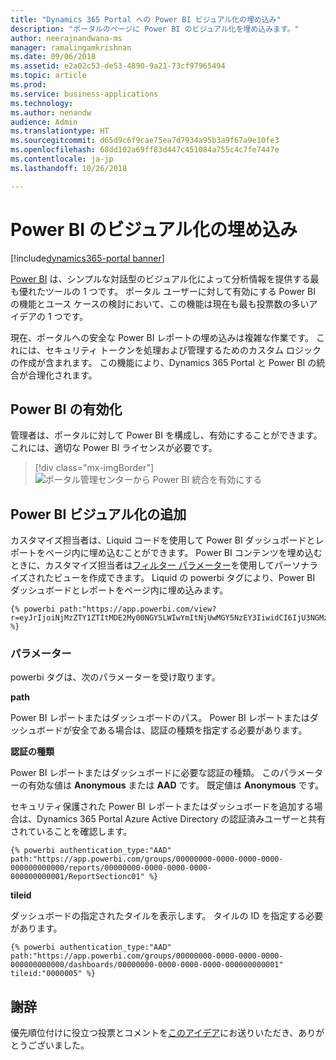 ```yaml
---
title: "Dynamics 365 Portal への Power BI ビジュアル化の埋め込み"
description: "ポータルのページに Power BI のビジュアル化を埋め込みます。"
author: neerajnandwana-ms
manager: ramalingamkrishnan
ms.date: 09/06/2018
ms.assetid: e2a02c53-de53-4890-9a21-73cf97965494
ms.topic: article
ms.prod: 
ms.service: business-applications
ms.technology: 
ms.author: nenandw
audience: Admin
ms.translationtype: HT
ms.sourcegitcommit: d65d9c6f9cae75ea7d7934a95b3a9f67a9e10fe3
ms.openlocfilehash: 68dd102a69ff83d447c451084a755c4c7fe7447e
ms.contentlocale: ja-jp
ms.lasthandoff: 10/26/2018

---
```

# <a name="embed-power-bi-visualizations"></a>Power BI のビジュアル化の埋め込み

[!include[dynamics365-portal banner](../../includes/dynamics365-portal.md)]

[Power BI](https://powerbi.microsoft.com) は、シンプルな対話型のビジュアル化によって分析情報を提供する最も優れたツールの 1 つです。 ポータル ユーザーに対して有効にする Power BI の機能とユース ケースの検討において、この機能は現在も最も投票数の多いアイデアの 1 つです。

現在、ポータルへの安全な Power BI レポートの埋め込みは複雑な作業です。 これには、セキュリティ トークンを処理および管理するためのカスタム ロジックの作成が含まれます。 この機能により、Dynamics 365 Portal と Power BI の統合が合理化されます。 

## <a name="enable-power-bi"></a>Power BI の有効化

管理者は、ポータルに対して Power BI を構成し、有効にすることができます。 これには、適切な Power BI ライセンスが必要です。

>[!div class="mx-imgBorder"]
>![ポータル管理センターから Power BI 統合を有効にする](media/PBI_Admin_Center_EnablePBI.png "ポータル管理センターから Power BI 統合を有効にする")

## <a name="add-power-bi-visualization"></a>Power BI ビジュアル化の追加

カスタマイズ担当者は、Liquid コードを使用して Power BI ダッシュボードとレポートをページ内に埋め込むことができます。 Power BI コンテンツを埋め込むときに、カスタマイズ担当者は[フィルター パラメーター](https://docs.microsoft.com/power-bi/service-url-filters)を使用してパーソナライズされたビューを作成できます。 Liquid の powerbi タグにより、Power BI ダッシュボードとレポートをページ内に埋め込みます。

```
{% powerbi path:"https://app.powerbi.com/view?r=eyJrIjoiNjMzZTY1ZTItMDE2My00NGY5LWIwYmItNjUwMGY5NzEY3IiwidCI6IjU3NGMzZTU2LTQ5MjQtNDAwNC1hZDFhLWQ4NDI3ZTdkYjI0MSiOjZ9" %}
```

### <a name="parameters"></a>パラメーター

powerbi タグは、次のパラメーターを受け取ります。

**path**

Power BI レポートまたはダッシュボードのパス。 Power BI レポートまたはダッシュボードが安全である場合は、認証の種類を指定する必要があります。

**認証の種類**

Power BI レポートまたはダッシュボードに必要な認証の種類。 このパラメーターの有効な値は **Anonymous** または **AAD** です。 既定値は **Anonymous** です。

セキュリティ保護された Power BI レポートまたはダッシュボードを追加する場合は、Dynamics 365 Portal Azure Active Directory の認証済みユーザーと共有されていることを確認します。 

```
{% powerbi authentication_type:"AAD" path:"https://app.powerbi.com/groups/00000000-0000-0000-0000-000000000000/reports/00000000-0000-0000-0000-000000000001/ReportSectionc01" %}
```

**tileid**

ダッシュボードの指定されたタイルを表示します。 タイルの ID を指定する必要があります。

```
{% powerbi authentication_type:"AAD" path:"https://app.powerbi.com/groups/00000000-0000-0000-0000-000000000000/dashboards/00000000-0000-0000-0000-000000000001" tileid:"0000005" %}
```




<!--
### Who uses this feature
This feature is intended for end users and customizers. A customizer must configure Power BI in a portal to use this feature.
### License required
For Power BI configuration and content authoring, customers or administrators will need an appropriate Power BI license.
### Setup required
This feature must be configured and enabled in a portal by an administrator. 
## Status
### Development status
Generally available
#### Target timeframe
October 2018
### Availability
Cloud
### Regional availability
This feature will be available globally. 
-->

## <a name="wed-like-to-thank"></a>謝辞

優先順位付けに役立つ投票とコメントを[このアイデア](https://experience.dynamics.com/ideas/idea/?ideaid=76fe3c62-62ea-e611-80c1-00155d460d59)にお送りいただき、ありがとうございました。

